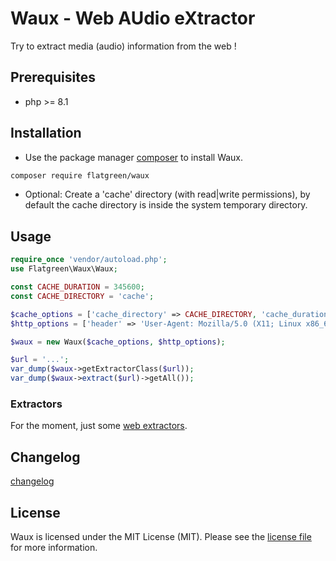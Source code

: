 # Waux - Web AUdio eXtractor

Try to extract media (audio) information from the web !

## Prerequisites
- php >= 8.1

## Installation
- Use the package manager [composer](https://getcomposer.org/) to install Waux.
```bash
composer require flatgreen/waux
```
- Optional: Create a 'cache' directory (with read|write permissions), by default the cache directory is inside the system temporary directory.

## Usage

```php
require_once 'vendor/autoload.php';
use Flatgreen\Waux\Waux;

const CACHE_DURATION = 345600;
const CACHE_DIRECTORY = 'cache';

$cache_options = ['cache_directory' => CACHE_DIRECTORY, 'cache_duration' => CACHE_DURATION];
$http_options = ['header' => 'User-Agent: Mozilla/5.0 (X11; Linux x86_64; rv:109.0) Gecko/20100101 Firefox/124.0'];

$waux = new Waux($cache_options, $http_options);

$url = '...';
var_dump($waux->getExtractorClass($url));
var_dump($waux->extract($url)->getAll());
```

### Extractors
For the moment, just some [web extractors](/src/Extractor/).

## Changelog
[changelog](/CHANGELOG.md)

## License
Waux is licensed under the MIT License (MIT). Please see the [license file](/LICENSE) for more information.